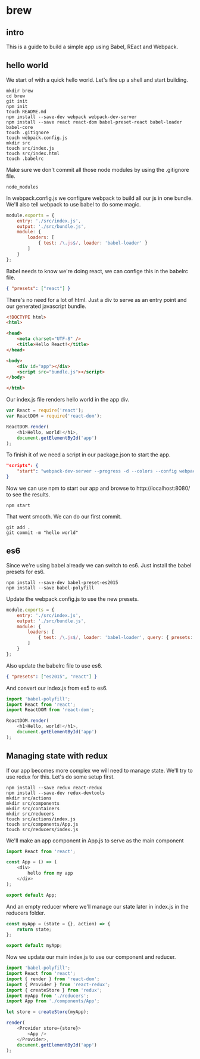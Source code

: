 # brew

## intro

This is a guide to build a simple app using Babel, REact and Webpack.

## hello world

We start of with a quick hello world.
Let's fire up a shell and start building.

```shell
mkdir brew
cd brew
git init
npm init
touch README.md
npm install --save-dev webpack webpack-dev-server
npm install --save react react-dom babel-preset-react babel-loader babel-core
touch .gitignore
touch webpack.config.js
mkdir src
touch src/index.js
touch src/index.html
touch .babelrc
```

Make sure we don't commit all those node modules by using the .gitignore file.

```
node_modules
```

In webpack.config.js we configure webpack to build all our js in one bundle.
We'll also tell webpack to use babel to do some magic.

```js
module.exports = {
    entry: './src/index.js',
    output: './src/bundle.js',
    module: {
        loaders: [
            { test: /\.js$/, loader: 'babel-loader' }
        ]
    }
};
```

Babel needs to know we're doing react, we can confige this in the babelrc file.

```json
{ "presets": ["react"] }
```

There's no need for a lot of html.
Just a div to serve as an entry point and our generated javascript bundle.

```html
<!DOCTYPE html>
<html>

<head>
    <meta charset="UTF-8" />
    <title>Hello React!</title>
</head>

<body>
    <div id="app"></div>
    <script src="bundle.js"></script>
</body>

</html>
```

Our index.js file renders hello world in the app div.

```js
var React = require('react');
var ReactDOM = require('react-dom');

ReactDOM.render(
    <h1>Hello, world!</h1>,
    document.getElementById('app')
);
```

To finish it of we need a script in our package.json to start the app.

```json
"scripts": {
    "start": "webpack-dev-server --progress -d --colors --config webpack.config.js --content-base src/"
}
```

Now we can use npm to start our app and browse to http://localhost:8080/ to see the results.

```shell
npm start
```

That went smooth. We can do our first commit.

```shell
git add .
git commit -m "hello world"
```

## es6

Since we're using babel already we can switch to es6.
Just install the babel presets for es6.

```shell
npm install --save-dev babel-preset-es2015
npm install --save babel-polyfill
```

Update the webpack.config.js to use the new presets.

```js
module.exports = {
    entry: './src/index.js',
    output: './src/bundle.js',
    module: {
        loaders: [
            { test: /\.js$/, loader: 'babel-loader', query: { presets: ['es2015', 'react'] } }
        ]
    }
};
```

Also update the babelrc file to use es6.

```json
{ "presets": ["es2015", "react"] }
```

And convert our index.js from es5 to es6.

```js
import 'babel-polyfill';
import React from 'react';
import ReactDOM from 'react-dom';

ReactDOM.render(
    <h1>Hello, world!</h1>,
    document.getElementById('app')
);
``` 

## Managing state with redux

If our app becomes more complex we will need to manage state.
We'll try to use redux for this.
Let's do some setup first.

```shell
npm install --save redux react-redux
npm install --save-dev redux-devtools
mkdir src/actions
mkdir src/components
mkdir src/containers
mkdir src/reducers
touch src/actions/index.js
touch src/components/App.js
touch src/reducers/index.js
```

We'll make an app component in App.js to serve as the main component

```js
import React from 'react';

const App = () => (
    <div>
        hello from my app
    </div>
);

export default App;
```

And an empty reducer where we'll manage our state later in index.js in the reducers folder.

```js
const myApp = (state = {}, action) => {
    return state;
};

export default myApp;
```

Now we update our main index.js to use our component and reducer.

```js
import 'babel-polyfill';
import React from 'react';
import { render } from 'react-dom';
import { Provider } from 'react-redux';
import { createStore } from 'redux';
import myApp from './reducers';
import App from './components/App';

let store = createStore(myApp);

render(
    <Provider store={store}>
        <App />
    </Provider>,
    document.getElementById('app')
);
```